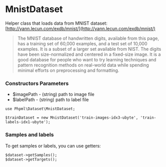 # MnistDataset

Helper class that loads data from MNIST dataset: [http://yann.lecun.com/exdb/mnist/](http://yann.lecun.com/exdb/mnist/)

> The MNIST database of handwritten digits, available from this page, has a training set of 60,000 examples, and a test set of 10,000 examples. It is a subset of a larger set available from NIST. The digits have been size-normalized and centered in a fixed-size image.
  It is a good database for people who want to try learning techniques and pattern recognition methods on real-world data while spending minimal efforts on preprocessing and formatting.

### Constructors Parameters

* $imagePath - (string) path to image file
* $labelPath - (string) path to label file

```
use Phpml\Dataset\MnistDataset;

$trainDataset = new MnistDataset('train-images-idx3-ubyte', 'train-labels-idx1-ubyte');
```

### Samples and labels

To get samples or labels, you can use getters:

```
$dataset->getSamples();
$dataset->getTargets();
```
